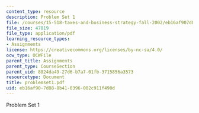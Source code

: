 ```yaml
---
content_type: resource
description: Problem Set 1
file: /courses/15-518-taxes-and-business-strategy-fall-2002/eb16af907d888b410396002c911f490d_problemset1.pdf
file_size: 47819
file_type: application/pdf
learning_resource_types:
- Assignments
license: https://creativecommons.org/licenses/by-nc-sa/4.0/
ocw_type: OCWFile
parent_title: Assignments
parent_type: CourseSection
parent_uid: 8824da49-27d6-b7a7-01fb-3715856a3573
resourcetype: Document
title: problemset1.pdf
uid: eb16af90-7d88-8b41-0396-002c911f490d
---
```

Problem Set 1